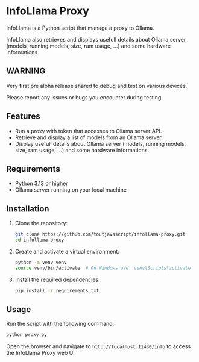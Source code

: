 # InfoLlama Proxy

InfoLlama is a Python script that manage a proxy to Ollama.

InfoLlama also retrieves and displays usefull details about Ollama server (models, running models, size, ram usage, ...) and some hardware informations.

## WARNING

Very first pre alpha release shared to debug and test on various devices.

Please report any issues or bugs you encounter during testing.

## Features

- Run a proxy with token that accesses to Ollama server API.
- Retrieve and display a list of models from an Ollama server.
- Display usefull details about Ollama server (models, running models, size, ram usage, ...) and some hardware informations.

## Requirements

- Python 3.13 or higher
- Ollama server running on your local machine

## Installation

1. Clone the repository:

   ```sh
   git clone https://github.com/toutjavascript/infollama-proxy.git
   cd infollama-proxy
   ```

2. Create and activate a virtual environment:

   ```sh
   python -m venv venv
   source venv/bin/activate  # On Windows use `venv\Scripts\activate`
   ```

3. Install the required dependencies:
   ```sh
   pip install -r requirements.txt
   ```

## Usage

Run the script with the following command:

```sh
python proxy.py
```

Open the browser and navigate to `http://localhost:11430/info` to access the InfoLlama Proxy web UI
